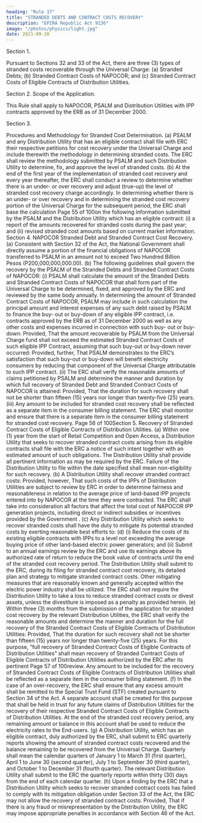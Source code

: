 ```yaml
---
heading: "Rule 17"
title: "STRANDED DEBTS AND CONTRACT COSTS RECOVERY"
description: "EPIRA Republic Act 9136"
image: "/photos/physics/light.jpg"
date: 2021-09-30
---
```



Section 1.

Pursuant to Sections 32 and 33 of the Act, there are three (3) types of
stranded costs recoverable through the Universal Charge:
(a) Stranded Debts;
(b) Stranded Contract Costs of NAPOCOR; and
(c) Stranded Contract Costs of Eligible Contracts of Distribution Utilities.

Section 2. Scope of the Application.

This Rule shall apply to NAPOCOR, PSALM and Distribution Utilities with IPP
contracts approved by the ERB as of 31 December 2000.

Section 3.

Procedures and Methodology for Stranded Cost Determination.
(a) PSALM and any Distribution Utility that has an eligible contract shall
file with ERC their respective petitions for cost recovery under the
Universal Charge and include therewith the methodology in
determining stranded costs. The ERC shall review the methodology
submitted by PSALM and such Distribution Utility to determine, fix,
and approve the level of stranded costs.
(b) At the end of the first year of the implementation of stranded cost
recovery and every year thereafter, the ERC shall conduct a review to
determine whether there is an under- or over recovery and adjust
(true-up) the level of stranded cost recovery charge accordingly. In
determining whether there is an under- or over recovery and in
determining the stranded cost recovery portion of the Universal
Charge for the subsequent period, the ERC shall base the calculation
Page 55 of 100on the following information submitted by the PSALM and the
Distribution Utility which has an eligible contract:
(i) a report of the amounts recovered for stranded costs during the
past year; and
(ii) revised stranded cost amounts based on current market
information.
Section 4.
NAPOCOR Stranded Debt and Stranded Contract Cost Recovery.
(a) Consistent with Section 32 of the Act, the National Government shall
directly assume a portion of the financial obligations of NAPOCOR
transferred to PSALM in an amount not to exceed Two Hundred
Billion Pesos (P200,000,000,000.00).
(b) The following guidelines shall govern the recovery by the PSALM of the
Stranded Debts and Stranded Contract Costs of NAPOCOR:
(i) PSALM shall calculate the amount of the Stranded Debts and
Stranded Contract Costs of NAPOCOR that shall form part of the
Universal Charge to be determined, fixed, and approved by the
ERC and reviewed by the same body annually. In determining
the amount of Stranded Contract Costs of NAPOCOR, PSALM may
include in such calculation the principal amount and interest
expenses of any such debt raised by PSALM to finance the buy-
out or buy-down of any eligible IPP contract, i.e. contracts
approved by the ERB as of 31 December 2000 as well as any
other costs and expenses incurred in connection with such buy-
out or buy-down: Provided, That the amount recoverable by
PSALM from the Universal Charge fund shall not exceed the
estimated Stranded Contract Costs of such eligible IPP
Contract, assuming that such buy-out or buy-down never
occurred: Provided, further, That PSALM demonstrates to the
ERC’s satisfaction that such buy-out or buy-down will benefit
electricity consumers by reducing that component of the
Universal Charge attributable to such IPP contract.
(ii) The ERC shall verify the reasonable amounts of claims
petitioned by PSALM and determine the manner and duration
by which full recovery of Stranded Debt and Stranded Contract
Costs of NAPOCOR is attained: Provided, That the duration for such
recovery shall not be shorter than fifteen (15) years nor longer
than twenty-five (25) years.
(iii) Any amount to be included for stranded cost recovery shall be
reflected as a separate item in the consumer billing statement.
The ERC shall monitor and ensure that there is a separate item
in the consumer billing statement for stranded cost recovery.
Page 56 of 100Section 5. Recovery of Stranded Contract Costs of Eligible Contracts of
Distribution Utilities.
(a) Within one (1) year from the start of Retail Competition and Open
Access, a Distribution Utility that seeks to recover stranded contract
costs arising from its eligible contracts shall file with the ERC a notice
of such intent together with an estimated amount of such obligations.
The Distribution Utility shall provide all pertinent information as may
be required by the ERC. Failure of the Distribution Utility to file
within the date specified shall mean non-eligibility for such recovery.
(b) A Distribution Utility shall recover stranded contract costs: Provided,
however, That such costs of the IPPs of Distribution Utilities are
subject to review by ERC in order to determine fairness and
reasonableness in relation to the average price of land-based IPP
projects entered into by NAPOCOR at the time they were contracted. The
ERC shall take into consideration all factors that affect the total cost
of NAPOCOR IPP generation projects, including direct or indirect subsidies
or incentives provided by the Government .
(c) Any Distribution Utility which seeks to recover stranded costs shall
have the duty to mitigate its potential stranded costs by exerting
reasonable best efforts to:
(d)
(i) Reduce the costs of its existing eligible contracts with IPPs to a
level not exceeding the average buying price of other land-based
electric power generators; and
(ii) Submit to an annual earnings review by the ERC and use its
earnings above its authorized rate of return to reduce the book
value of contracts until the end of the stranded cost recovery
period.
The Distribution Utility shall submit to the ERC, during its filing for
stranded contract cost recovery, its detailed plan and strategy to
mitigate stranded contract costs.
Other mitigating measures that are reasonably known and generally
accepted within the electric power industry shall be utilized. The ERC
shall not require the Distribution Utility to take a loss to reduce
stranded contract costs or divest assets, unless the divestiture is
imposed as a penalty as provided herein.
(e)
Within three (3) months from the submission of the application for
stranded cost recovery by the relevant Distribution Utilities, the ERC
shall verify the reasonable amounts and determine the manner and
duration for the full recovery of the Stranded Contract Costs of
Eligible Contracts of Distribution Utilities: Provided, That the duration
for such recovery shall not be shorter than fifteen (15) years nor
longer than twenty-five (25) years. For this purpose, “full recovery of
Stranded Contract Costs of Eligible Contracts of Distribution Utilities”
shall mean recovery of Stranded Contract Costs of Eligible Contracts
of Distribution Utilities authorized by the ERC after its pertinent
Page 57 of 100review. Any amount to be included for the recovery of Stranded
Contract Costs of Eligible Contracts of Distribution Utilities shall be
reflected as a separate item in the consumer billing statement.
(f) In the case of an over-recovery, the ERC shall ensure that any excess
amount shall be remitted to the Special Trust Fund (STF) created
pursuant to Section 34 of the Act. A separate account shall be
created for this purpose that shall be held in trust for any future
claims of Distribution Utilities for the recovery of their respective
Stranded Contract Costs of Eligible Contracts of Distribution Utilities.
At the end of the stranded cost recovery period, any remaining
amount or balance in this account shall be used to reduce the
electricity rates to the End-users.
(g) A Distribution Utility, which has an eligible contract, duly authorized
by the ERC, shall submit to ERC quarterly reports showing the
amount of stranded contract costs recovered and the balance
remaining to be recovered from the Universal Charge.
Quarterly shall mean the calendar quarters of January 1 to March 31
(first quarter), April 1 to June 30 (second quarter), July 1 to
September 30 (third quarter), and October 1 to December 31 (fourth
quarter). The relevant Distribution Utility shall submit to the ERC the
quarterly reports within thirty (30) days from the end of each calendar
quarter.
(h) Upon a finding by the ERC that a Distribution Utility which seeks to
recover stranded contract costs has failed to comply with its
mitigation obligation under Section 33 of the Act, the ERC may not
allow the recovery of stranded contract costs: Provided, That if there is
any fraud or misrepresentation by the Distribution Utility, the ERC
may impose appropriate penalties in accordance with Section 46 of
the Act.

